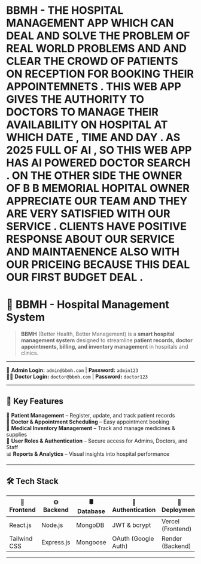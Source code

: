 # BBMH - THE HOSPITAL MANAGEMENT APP WHICH CAN DEAL AND SOLVE THE PROBLEM OF REAL WORLD PROBLEMS AND AND CLEAR THE CROWD OF PATIENTS ON RECEPTION FOR BOOKING THEIR APPOINTEMNETS  . THIS WEB APP GIVES THE AUTHORITY TO DOCTORS TO MANAGE THEIR AVAILABILITY ON HOSPITAL AT WHICH DATE , TIME AND DAY . AS 2025 FULL OF AI , SO THIS WEB APP HAS AI POWERED DOCTOR SEARCH  . ON THE OTHER SIDE THE OWNER OF B B MEMORIAL HOPITAL OWNER APPRECIATE OUR TEAM AND THEY ARE VERY SATISFIED WITH OUR SERVICE  . CLIENTS HAVE POSITIVE RESPONSE ABOUT OUR SERVICE AND MAINTAENENCE ALSO WITH OUR PRICEING BECAUSE THIS DEAL OUR FIRST BUDGET DEAL .

# 🏥 BBMH - Hospital Management System  

> **BBMH** (Better Health, Better Management) is a **smart hospital management system** designed to streamline **patient records, doctor appointments, billing, and inventory management** in hospitals and clinics.  
---


🔑 **Admin Login:** `admin@bbmh.com` | **Password:** `admin123`  
👨‍⚕️ **Doctor Login:** `doctor@bbmh.com` | **Password:** `doctor123`  

---

## 🎯 Key Features  

📝 **Patient Management** – Register, update, and track patient records  
📅 **Doctor & Appointment Scheduling** – Easy appointment booking  
💊 **Medical Inventory Management** – Track and manage medicines & supplies  
🔐 **User Roles & Authentication** – Secure access for Admins, Doctors, and Staff  
📊 **Reports & Analytics** – Visual insights into hospital performance  

---

## 🛠️ Tech Stack  

| 🎨 Frontend  | ⚙️ Backend  | 🛢 Database | 🔐 Authentication | 🚀 Deployment |
|-------------|------------|------------|------------------|-------------|
| React.js    | Node.js    | MongoDB    | JWT & bcrypt     | Vercel (Frontend) |
| Tailwind CSS | Express.js | Mongoose  | OAuth (Google Auth) | Render (Backend) |

---




